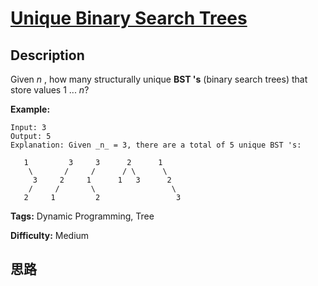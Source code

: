 # [Unique Binary Search Trees][title]

## Description

Given _n_ , how many structurally unique **BST 's** (binary search trees) that
store values 1 ...  _n_?

**Example:**
            Input: 3    Output: 5    Explanation: Given _n_ = 3, there are a total of 5 unique BST 's:           1         3     3      2      1        \       /     /      / \      \         3     2     1      1   3      2        /     /       \                 \       2     1         2                 3    


**Tags:** Dynamic Programming, Tree

**Difficulty:** Medium

## 思路

[title]: https://leetcode.com/problems/unique-binary-search-trees
